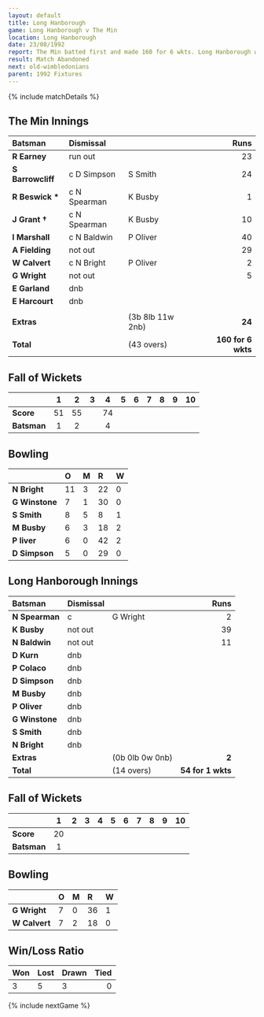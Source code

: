 ```yaml
---
layout: default
title: Long Hanborough
game: Long Hanborough v The Min
location: Long Hanborough
date: 23/08/1992
report: The Min batted first and made 160 for 6 wkts. Long Hanborough were 54 for 1 wkt when rain stopped play
result: Match Abandoned
next: old-wimbledonians
parent: 1992 Fixtures
---
```


{% include matchDetails %}

## The Min Innings

| Batsman | Dismissal |  | Runs |
|:---|:---|---|---:|
| **R Earney** | run out |   | 23 |
| **S Barrowcliff** | c D Simpson | S Smith | 24 |
| **R Beswick &#42;** | c N Spearman | K Busby | 1 |
| **J Grant &#8224;** | c N Spearman | K Busby | 10 |
| **I Marshall** | c N Baldwin | P Oliver | 40 |
| **A Fielding** | not out |  | 29 |
| **W Calvert** | c N Bright | P Oliver | 2 |
| **G Wright** | not out |  | 5 |
| **E Garland** | dnb |  |  |
| **E Harcourt** | dnb |  |  |
|  |  |  |  |
| **Extras** | | (3b 8lb 11w 2nb) | **24** |
| **Total** | | (43 overs) | **160 for 6 wkts** |

## Fall of Wickets

| | 1 | 2 | 3 | 4 | 5 | 6 | 7 | 8 | 9 | 10 |
|---|:---:|:---:|:---:|:---:|:---:|:---:|:---:|:---:|:---:|:---:|
| **Score** | 51 | 55 |  | 74 |  |  |  |  |  |  |
| **Batsman** | 1 | 2 |  | 4 |  |  |  |  |  |  |

## Bowling

| | O | M | R | W |
|---|:---|:---|:---|:---|
| **N Bright** | 11 | 3 | 22 | 0 |
| **G Winstone** | 7 | 1 | 30 | 0 |
| **S Smith** | 8 | 5 | 8 | 1 |
| **M Busby** | 6 | 3 | 18 | 2 |
| **P liver** | 6 | 0 | 42 | 2 |
| **D Simpson** | 5 | 0 | 29 | 0 |

## Long Hanborough Innings

| Batsman | Dismissal |  | Runs |
|:---|:---|---|---:|
| **N Spearman** | c | G Wright| 2 |
| **K Busby** | not out |  | 39 |
| **N Baldwin** | not out |  | 11 |
| **D Kurn** | dnb |  |  |
| **P Colaco** | dnb |  |  |
| **D Simpson** | dnb |  |  |
| **M Busby** | dnb |  |  |
| **P Oliver** | dnb |  |  |
| **G Winstone** | dnb |  |  |
| **S Smith** | dnb |  |  |
| **N Bright** | dnb |  |  |
| **Extras** | | (0b 0lb 0w 0nb) | **2** |
| **Total** | | (14 overs) | **54 for 1 wkts** |

## Fall of Wickets

| | 1 | 2 | 3 | 4 | 5 | 6 | 7 | 8 | 9 | 10 |
|---|:---:|:---:|:---:|:---:|:---:|:---:|:---:|:---:|:---:|:---:|
| **Score** | 20 |  |  |  |  |  |  |  |  |  |
| **Batsman** | 1 |  |  |  |  |  |  |  |  |  |

## Bowling

| | O | M | R | W |
|---|:---|:---|:---|:---|
| **G Wright** | 7 | 0 | 36 | 1 |
| **W Calvert** | 7 | 2 | 18 | 0 |

## Win/Loss Ratio

| Won | Lost | Drawn | Tied |
|:---|:---|:---|---:|
| 3 | 5 | 3 | 0 |

{% include nextGame %}